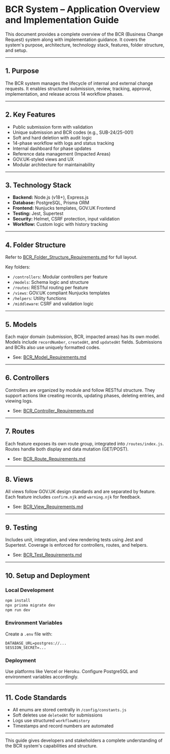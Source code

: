 
# BCR System – Application Overview and Implementation Guide

This document provides a complete overview of the BCR (Business Change Request) system along with implementation guidance. It covers the system's purpose, architecture, technology stack, features, folder structure, and setup.

---

## 1. Purpose

The BCR system manages the lifecycle of internal and external change requests. It enables structured submission, review, tracking, approval, implementation, and release across 14 workflow phases.

---

## 2. Key Features

- Public submission form with validation
- Unique submission and BCR codes (e.g., SUB-24/25-001)
- Soft and hard deletion with audit logic
- 14-phase workflow with logs and status tracking
- Internal dashboard for phase updates
- Reference data management (Impacted Areas)
- GOV.UK-styled views and UX
- Modular architecture for maintainability

---

## 3. Technology Stack

- **Backend:** Node.js (v18+), Express.js
- **Database:** PostgreSQL, Prisma ORM
- **Frontend:** Nunjucks templates, GOV.UK Frontend
- **Testing:** Jest, Supertest
- **Security:** Helmet, CSRF protection, input validation
- **Workflow:** Custom logic with history tracking

---

## 4. Folder Structure

Refer to [BCR_Folder_Structure_Requirements.md](./BCR_Folder_Structure_Requirements.md) for full layout.

Key folders:

- `/controllers`: Modular controllers per feature
- `/models`: Schema logic and structure
- `/routes`: RESTful routing per feature
- `/views`: GOV.UK compliant Nunjucks templates
- `/helpers`: Utility functions
- `/middleware`: CSRF and validation logic

---

## 5. Models

Each major domain (submission, BCR, impacted areas) has its own model. Models include `recordNumber`, `createdAt`, and `updatedAt` fields. Submissions and BCRs also use uniquely formatted codes.

- See: [BCR_Model_Requirements.md](./BCR_Model_Requirements.md)

---

## 6. Controllers

Controllers are organized by module and follow RESTful structure. They support actions like creating records, updating phases, deleting entries, and viewing logs.

- See: [BCR_Controller_Requirements.md](./BCR_Controller_Requirements.md)

---

## 7. Routes

Each feature exposes its own route group, integrated into `/routes/index.js`. Routes handle both display and data mutation (GET/POST).

- See: [BCR_Route_Requirements.md](./BCR_Route_Requirements.md)

---

## 8. Views

All views follow GOV.UK design standards and are separated by feature. Each feature includes `confirm.njk` and `warning.njk` for feedback.

- See: [BCR_View_Requirements.md](./BCR_View_Requirements.md)

---

## 9. Testing

Includes unit, integration, and view rendering tests using Jest and Supertest. Coverage is enforced for controllers, routes, and helpers.

- See: [BCR_Test_Requirements.md](./BCR_Test_Requirements.md)

---

## 10. Setup and Deployment

### Local Development

```bash
npm install
npx prisma migrate dev
npm run dev
```

### Environment Variables

Create a `.env` file with:

```
DATABASE_URL=postgres://...
SESSION_SECRET=...
```

### Deployment

Use platforms like Vercel or Heroku. Configure PostgreSQL and environment variables accordingly.

---

## 11. Code Standards

- All enums are stored centrally in `/config/constants.js`
- Soft deletes use `deletedAt` for submissions
- Logs use structured `workflowHistory`
- Timestamps and record numbers are automated

---

This guide gives developers and stakeholders a complete understanding of the BCR system's capabilities and structure.
